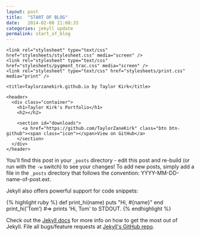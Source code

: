 ```yaml
---
layout: post
title:  "START OF BLOG"
date:   2014-02-08 21:08:33
categories: jekyll update
permalink: start_of_blog
---
```

<!DOCTYPE html>
<html>
  <head>
    <meta charset='utf-8'>
    <meta http-equiv="X-UA-Compatible" content="chrome=1">

    <link rel="stylesheet" type="text/css" href="stylesheets/stylesheet.css" media="screen" />
    <link rel="stylesheet" type="text/css" href="stylesheets/pygment_trac.css" media="screen" />
    <link rel="stylesheet" type="text/css" href="stylesheets/print.css" media="print" />

    <title>Taylorzanekirk.github.io by Taylor Kirk</title>
  </head>

  <body>

    <header>
      <div class="container">
        <h1>Taylor Kirk's Portfolio</h1>
        <h2></h2>

        <section id="downloads">
          <a href="https://github.com/TaylorZaneKirk" class="btn btn-github"><span class="icon"></span>View on GitHub</a>
        </section>
      </div>
    </header>
	
You'll find this post in your `_posts` directory - edit this post and re-build (or run with the `-w` switch) to see your changes!
To add new posts, simply add a file in the `_posts` directory that follows the convention: YYYY-MM-DD-name-of-post.ext.

Jekyll also offers powerful support for code snippets:

{% highlight ruby %}
def print_hi(name)
  puts "Hi, #{name}"
end
print_hi('Tom')
#=> prints 'Hi, Tom' to STDOUT.
{% endhighlight %}

Check out the [Jekyll docs][jekyll] for more info on how to get the most out of Jekyll. File all bugs/feature requests at [Jekyll's GitHub repo][jekyll-gh].

[jekyll-gh]: https://github.com/mojombo/jekyll
[jekyll]:    http://jekyllrb.com
</body>
</html>